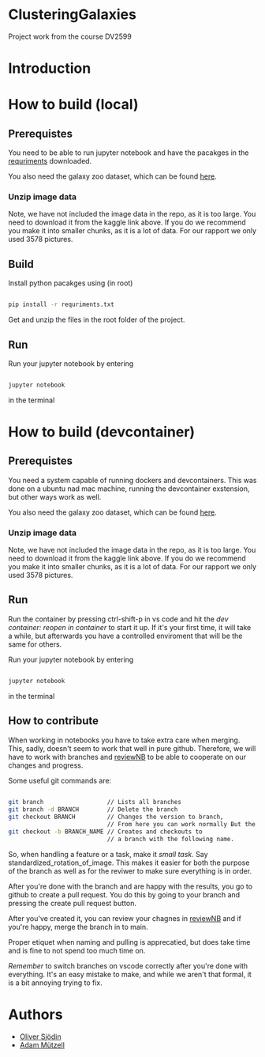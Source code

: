 # ClusteringGalaxies
Project work from the course DV2599

# Introduction 

# How to build (local)
## Prerequistes
You need to be able to run jupyter notebook and have the pacakges in the [requriments](./requirements.txt) downloaded.

You also need the galaxy zoo dataset, which can be found [here](https://www.kaggle.com/competitions/galaxy-zoo-the-galaxy-challenge).

### Unzip image data

Note, we have not included the image data in the repo, as it is too large. You need to download it from the kaggle link above. If you do we recommend you make it into smaller chunks, as it is a lot of data. For our rapport we only used 3578 pictures. 

## Build 
Install python pacakges using (in root) 

```bash

pip install -r requriments.txt 

```
Get and unzip the files in the root folder of the project. 

## Run 
Run your jupyter notebook by entering 
```bash

jupyter notebook 

```
in the terminal

# How to build (devcontainer)
## Prerequistes
You need a system capable of running dockers and devcontainers. This was done on a ubuntu nad mac machine, running the devcontainer exstension, but other ways work as well. 

You also need the galaxy zoo dataset, which can be found [here](https://www.kaggle.com/competitions/galaxy-zoo-the-galaxy-challenge).

### Unzip image data

Note, we have not included the image data in the repo, as it is too large. You need to download it from the kaggle link above. If you do we recommend you make it into smaller chunks, as it is a lot of data. For our rapport we only used 3578 pictures. 

## Run 
Run the container by pressing ctrl-shift-p in vs code and hit the *dev container: reopen in container* to start it up. If it's your first time, it will take a while, but afterwards you have a controlled enviroment that will be the same for others. 

Run your jupyter notebook by entering 
```bash

jupyter notebook 

```
in the terminal

## How to contribute 

When working in notebooks you have to take extra care when merging. This, sadly, doesn't seem to work that well in pure github. Therefore, we will have to work with branches and [reviewNB](https://www.reviewnb.com/) to be able to cooperate on our changes and progress. 

Some useful git commands are:

```bash
 
git branch                  // Lists all branches 
git branch -d BRANCH        // Delete the branch              
git checkout BRANCH         // Changes the version to branch, 
                            // From here you can work normally But the changes will only applied on that branch. 
git checkout -b BRANCH_NAME // Creates and checkouts to
                            // a branch with the following name.


```

So, when handling a feature or a task, make it *small task*. Say standardized_rotation_of_image. This makes it easier for both the purpose of the branch as well as for the reviwer to make sure everything is in order. 

After you're done with the branch and are happy with the results, you go to github to create a pull request. You do this by going to your branch and pressing the create pull request button. 

After you've created it, you can review your chagnes in [reviewNB](https://www.reviewnb.com/) and if you're happy, merge the branch in to main. 

Proper etiquet when naming and pulling is apprecatied, but does take time and is fine to not spend too much time on. 

*Remember* to switch branches on vscode correctly after you're done with everything. It's an easy mistake to make, and while we aren't that formal, it is a bit annoying trying to fix. 

# Authors 
- [Oliver Sjödin](https://github.com/Uplink036)
- [Adam Mützell](https://github.com/AdamMutzell)

